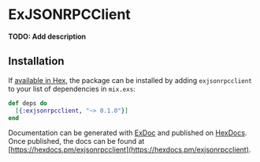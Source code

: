 # ExJSONRPCClient

**TODO: Add description**

## Installation

If [available in Hex](https://hex.pm/docs/publish), the package can be installed
by adding `exjsonrpcclient` to your list of dependencies in `mix.exs`:

```elixir
def deps do
  [{:exjsonrpcclient, "~> 0.1.0"}]
end
```

Documentation can be generated with [ExDoc](https://github.com/elixir-lang/ex_doc)
and published on [HexDocs](https://hexdocs.pm). Once published, the docs can
be found at [https://hexdocs.pm/exjsonrpcclient](https://hexdocs.pm/exjsonrpcclient).
